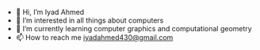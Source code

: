- 👋 Hi, I’m Iyad Ahmed
- 👀 I’m interested in all things about computers
- 🌱 I’m currently learning computer graphics and computational geometry
- 📫 How to reach me iyadahmed430@gmail.com
